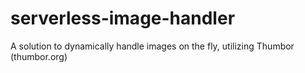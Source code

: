 # serverless-image-handler
A solution to dynamically handle images on the fly, utilizing Thumbor (thumbor.org) 
